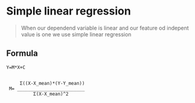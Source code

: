# Simple linear regression 
> When our dependend variable  is  linear  and our feature od indepent value is one we use simple linear regression
## Formula 
    Y=M*X+C
    
    
         Σ((X-X_mean)*(Y-Y_mean))
     M= _________________________
              Σ(X-X_mean)^2



